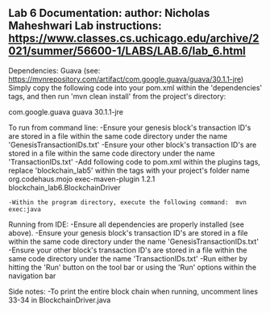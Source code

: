 Lab 6 Documentation:			author: Nicholas Maheshwari
Lab instructions: https://www.classes.cs.uchicago.edu/archive/2021/summer/56600-1/LABS/LAB.6/lab_6.html
-----------------------------------------------------------------------
Dependencies: Guava (see: https://mvnrepository.com/artifact/com.google.guava/guava/30.1.1-jre)  
 Simply copy the following code into your pom.xml within the 'dependencies' tags, and then run 'mvn clean install' from the project's directory:
 
 <dependency>
			<groupId>com.google.guava</groupId>
			<artifactId>guava</artifactId>
			<version>30.1.1-jre</version>
 </dependency>

To run from command line: 
	-Ensure your genesis block's transaction ID's are stored in a file within the same code directory under the name 'GenesisTransactionIDs.txt'
	-Ensure your other block's transaction ID's are stored in a file within the same code directory under the name 'TransactionIDs.txt'
	-Add following code to pom.xml within the plugins tags, replace 'blockchain_lab5' within the <mainClass> tags with your project's folder name
			<plugin>
				<groupId>org.codehaus.mojo</groupId>
				<artifactId>exec-maven-plugin</artifactId>
				<version>1.2.1</version>
				<configuration>
					<mainClass>blockchain_lab6.BlockchainDriver</mainClass>
				</configuration>
			</plugin>
			
	-Within the program directory, execute the following command:  mvn exec:java
	
Running from IDE:
	-Ensure all dependencies are properly installed (see above). 
	-Ensure your genesis block's transaction ID's are stored in a file within the same code directory under the name 'GenesisTransactionIDs.txt'
	-Ensure your other block's transaction ID's are stored in a file within the same code directory under the name 'TransactionIDs.txt'
	-Run either by hitting the 'Run' button on the tool bar or using the 'Run' options within the navigation bar
	
	
Side notes: 
	-To print the entire block chain when running, uncomment lines 33-34 in BlockchainDriver.java